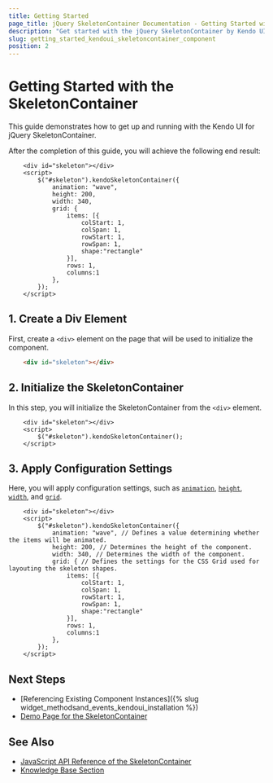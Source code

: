 ```yaml
---
title: Getting Started
page_title: jQuery SkeletonContainer Documentation - Getting Started with the SkeletonContainer
description: "Get started with the jQuery SkeletonContainer by Kendo UI and learn how to create and initialize the component in a few easy steps."
slug: getting_started_kendoui_skeletoncontainer_component
position: 2
---
```



# Getting Started with the SkeletonContainer 

This guide demonstrates how to get up and running with the Kendo UI for jQuery SkeletonContainer.

After the completion of this guide, you will achieve the following end result:

```dojo
    <div id="skeleton"></div>
    <script>
        $("#skeleton").kendoSkeletonContainer({
            animation: "wave",
            height: 200,
            width: 340,
            grid: {
                items: [{
                    colStart: 1,
                    colSpan: 1,
                    rowStart: 1,
                    rowSpan: 1,
                    shape:"rectangle"
                }],
                rows: 1,
                columns:1
            },
        });
    </script>
```

## 1. Create a Div Element

First, create a `<div>` element on the page that will be used to initialize the component.

```html
    <div id="skeleton"></div>
```

## 2. Initialize the SkeletonContainer

In this step, you will initialize the SkeletonContainer from the `<div>` element.

```dojo
    <div id="skeleton"></div>
    <script>
        $("#skeleton").kendoSkeletonContainer();
    </script>
```

## 3. Apply Configuration Settings

Here, you will apply configuration settings, such as [`animation`](/api/javascript/ui/skeletoncontainer/configuration/animation), [`height`](/api/javascript/ui/skeletoncontainer/configuration/height), [`width`](/api/javascript/ui/skeletoncontainer/configuration/width), and [`grid`](/api/javascript/ui/skeletoncontainer/configuration/grid).

```dojo
    <div id="skeleton"></div>
    <script>
        $("#skeleton").kendoSkeletonContainer({
            animation: "wave", // Defines a value determining whether the items will be animated.
            height: 200, // Determines the height of the component.
            width: 340, // Determines the width of the component.
            grid: { // Defines the settings for the CSS Grid used for layouting the skeleton shapes.
                items: [{
                    colStart: 1,
                    colSpan: 1,
                    rowStart: 1,
                    rowSpan: 1,
                    shape:"rectangle"
                }],
                rows: 1,
                columns:1
            },
        });
    </script>
```

## Next Steps

* [Referencing Existing Component Instances]({% slug widget_methodsand_events_kendoui_installation %})
* [Demo Page for the SkeletonContainer](https://demos.telerik.com/kendo-ui/skeletoncontainer/index)

## See Also 

* [JavaScript API Reference of the SkeletonContainer](/api/javascript/ui/skeletoncontainer)
* [Knowledge Base Section](/knowledge-base)

<script>
  window.onload = function() {
    document.getElementsByClassName("btn-run")[0].click();
  }
</script>
